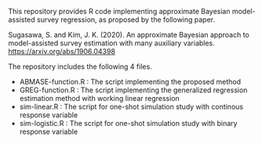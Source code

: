 This repository provides R code implementing approximate Bayesian model-assisted survey regression, as proposed by the following paper.

Sugasawa, S. and Kim, J. K. (2020). An approximate Bayesian approach to model-assisted survey estimation with many auxiliary variables.  https://arxiv.org/abs/1906.04398

The repository includes the following 4 files.

* ABMASE-function.R : The script implementing the proposed method
* GREG-function.R : The script implementing the generalized regression estimation method with working linear regression 
* sim-linear.R : The script for one-shot simulation study with continous response variable
* sim-logistic.R : The script for one-shot simulation study with binary response variable 
